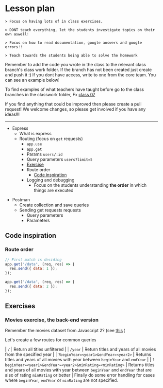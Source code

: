 # Lesson plan

```
> Focus on having lots of in class exercises.

> DONT teach everything, let the students investigate topics on their own aswell!

> Focus on how to read documentation, google answers and google errors!!

> Teach towards the students being able to solve the homework
```

Remember to add the code you wrote in the class to the relevant class branch's class work folder. If the branch has not been created just create and push it :) If you dont have access, write to one from the core team. You can see an example below!

To find examples of what teachers have taught before go to the class branches in the classwork folder, Fx [class 07](https://github.com/HackYourFuture-CPH/JavaScript/tree/class07/JavaScript1/Week1/classwork)

If you find anything that could be improved then please create a pull request! We welcome changes, so please get involved if you have any ideas!!!

---

- Express
  - What is express
  - Routing (focus on `get` requests)
    - `app.use`
    - `app.get`
    - Params `users/:id`
    - Query parameters `users?limit=5`
    - [Exercise](#portfolio)
    - Route order
      - [Code inspiration](#route-order)
    - Logging and debugging
      - Focus on the students understanding **the order** in which things are executed
 <!---
  - Middleware
    - `next` method
    - Modifying `request` and `response`
    - https://fullstackopen.com/en/part3/node_js_and_express#express
    - [Code inspiration](#middleware)
    - [Exercise](#is-chrome-browser)
-->
- Postman
  - Create collection and save queries
  - Sending get requests requests
    - Query parameters
    - Parameters

## Code inspiration

### Route order

```js
// First match is deciding
app.get("/data", (req, res) => {
  res.send({ data: 1 });
});

app.get("/data", (req, res) => {
  res.send({ data: 2 });
});
```
<!--
### Middleware

```js
app.use((req, res, next) => {
  console.log(req.headers["accept-language"]);
  const isFromDenmark = req.headers["accept-language"].includes("da");
  console.log(isFromDenmark);
  req.isFromDenmark = isFromDenmark;

  next();
});
```
-->
## Exercises

### Movies exercise, the back-end version


Remember the movies dataset from Javascript 2? (see [this](https://github.com/HackYourFuture-CPH/JavaScript/blob/master/javascript2/week2/homework/movies.js) )

Let's create a few routes for common queries

| `/`           | Return all titles unfiltered |
| `/year`       | Return titles and years of all movies from the specified year  |
| `?beginYear=<year1>&endYear=<year2>` | Returns titles and years of all movies with year between `beginYear` and `endYear`  |
| `?beginYear=<year1>&endYear=<year2>&minRating=<minRating>` | Returns titles and years of all movies with year between `beginYear` and `endYear` that are also of rating `minRating` or better |
Finally do some error handling for cases where `beginYear`, `endYear` or `minRating` are not specified. 
